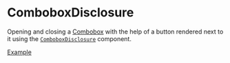 # ComboboxDisclosure

<p class="description">
  Opening and closing a <a href="/components/combobox">Combobox</a> with the help of a button rendered next to it using the <a href="/api-reference/combobox-disclosure"><code>ComboboxDisclosure</code></a> component.
</p>

<a href="./index.tsx" data-playground>Example</a>
